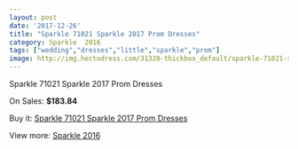 ```yaml
---
layout: post
date: '2017-12-26'
title: "Sparkle 71021 Sparkle 2017 Prom Dresses"
category: Sparkle  2016
tags: ["wedding","dresses","little","sparkle","prom"]
image: http://img.hectodress.com/31320-thickbox_default/sparkle-71021-sparkle-2012-prom-dresses.jpg
---
```

Sparkle 71021 Sparkle 2017 Prom Dresses

On Sales: **$183.84**
<a href="https://www.hectodress.com/sparkle-2013/14365-sparkle-71021-sparkle-2012-prom-dresses.html"><amp-img layout="responsive" width="600" height="600" src="//img.hectodress.com/31320-thickbox_default/sparkle-71021-sparkle-2012-prom-dresses.jpg" alt="Sparkle 71021 Sparkle 2017 Prom Dresses 0" /></a>

Buy it: [Sparkle 71021 Sparkle 2017 Prom Dresses](https://www.hectodress.com/sparkle-2013/14365-sparkle-71021-sparkle-2012-prom-dresses.html "Sparkle 71021 Sparkle 2017 Prom Dresses")

View more: [Sparkle  2016](https://www.hectodress.com/255-sparkle-2013 "Sparkle  2016")